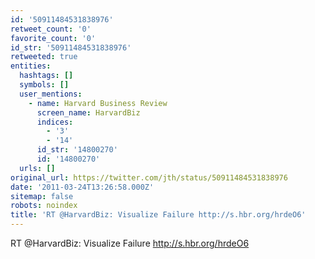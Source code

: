 ```yaml
---
id: '50911484531838976'
retweet_count: '0'
favorite_count: '0'
id_str: '50911484531838976'
retweeted: true
entities:
  hashtags: []
  symbols: []
  user_mentions:
    - name: Harvard Business Review
      screen_name: HarvardBiz
      indices:
        - '3'
        - '14'
      id_str: '14800270'
      id: '14800270'
  urls: []
original_url: https://twitter.com/jth/status/50911484531838976
date: '2011-03-24T13:26:58.000Z'
sitemap: false
robots: noindex
title: 'RT @HarvardBiz: Visualize Failure http://s.hbr.org/hrdeO6'
---
```


RT @HarvardBiz: Visualize Failure http://s.hbr.org/hrdeO6